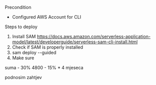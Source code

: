 Precondition
* Configured AWS Account for CLI

Steps to deploy
1. Install SAM https://docs.aws.amazon.com/serverless-application-model/latest/developerguide/serverless-sam-cli-install.html
2. Check if SAM is properly installed
3. sam deploy --guided
4. Make sure 


suma - 30%  4800 - 15%  * 4 mjeseca

podnosim zahtjev
